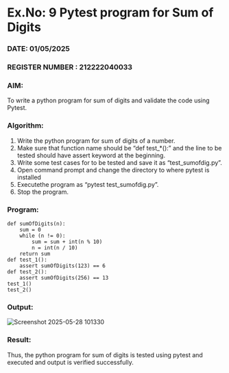 # Ex.No: 9  Pytest program for Sum of Digits 

### DATE: 01/05/2025                                                                           
### REGISTER NUMBER : 212222040033
### AIM: 
To write a python program for sum of digits and validate the code using Pytest. 
### Algorithm:

1. Write the python program for sum of digits of a number. 
2. Make sure that function name should be “def test_*():” and the line to be tested 
should have assert keyword at the beginning. 
3. Write some test cases for to be tested and save it as “test_sumofdig.py”. 
4. Open command prompt and change the directory to where pytest is installed
5. Executethe program as “pytest test_sumofdig.py”. 
6. Stop the program.

### Program:
```
def sumOfDigits(n): 
    sum = 0 
    while (n != 0): 
        sum = sum + int(n % 10) 
        n = int(n / 10)  
    return sum 
def test_1(): 
    assert sumOfDigits(123) == 6 
def test_2(): 
    assert sumOfDigits(256) == 13 
test_1()
test_2()
```
### Output:
![Screenshot 2025-05-28 101330](https://github.com/user-attachments/assets/27c5a41d-4cb7-4051-9604-9c79c0a7ef43)

### Result:
Thus, the python program for sum of digits is tested using pytest and executed and output is verified successfully.

